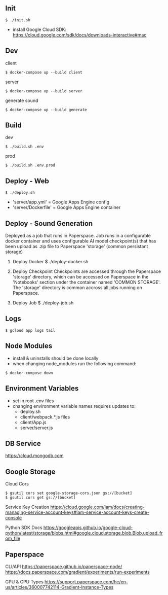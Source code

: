 Init
----------------
```
$ ./init.sh
```
- install Google Cloud SDK: https://cloud.google.com/sdk/docs/downloads-interactive#mac

Dev
----------------
client
```
$ docker-compose up --build client
```

server
```
$ docker-compose up --build server
```

generate sound
```
$ docker-compose up --build generate
```

Build
-----
dev
```
$ ./build.sh .env
```

prod
```
$ ./build.sh .env.prod
```

Deploy - Web
------------
```
$ ./deploy.sh
```
- 'server/app.yml' = Google Apps Engine config
- 'server/Dockerfile' = Google Apps Engine container


Deploy - Sound Generation
-------------------------
Deployed as a job that runs in Paperspace. Job runs in a configurable docker container and uses configurable AI model checkpoint(s) that has been upload as .zip file to Paperspace 'storage' (common persistant storage)

1) Deploy Docker
$ ./deploy-docker.sh

2) Deploy Checkpoint
Checkpoints are accessed through the Paperspace 'storage' directory, which can be accessed on Paperspace in the 'Notebooks' section under the container named 'COMMON STORAGE'. The 'storage' directory is common accross all jobs running on Paperspace.

3) Deploy Job
$ ./deploy-job.sh

Logs
----
```
$ gcloud app logs tail
```

Node Modules
------------
- install & uninstalls should be done locally
- when changing node_modules run the following command:
```
$ docker-compose down
```

Environment Variables
---------------------
- set in root .env files
- changing environment variable names requires updates to:
  - deploy.sh
  - client/webpack.*.js files
  - client/App.js
  - server/server.js

DB Service
----------
https://cloud.mongodb.com


Google Storage
--------------
Cloud Cors
```
$ gsutil cors set google-storage-cors.json gs://[bucket]
$ gsutil cors get gs://[bucket]
```

Service Key Creation
https://cloud.google.com/iam/docs/creating-managing-service-account-keys#iam-service-account-keys-create-console

Python SDK Docs
https://googleapis.github.io/google-cloud-python/latest/storage/blobs.html#google.cloud.storage.blob.Blob.upload_from_file


Paperspace
----------
CLI/API
https://paperspace.github.io/paperspace-node/
https://docs.paperspace.com/gradient/experiments/run-experiments

GPU & CPU Types
https://support.paperspace.com/hc/en-us/articles/360007742114-Gradient-Instance-Types
